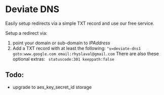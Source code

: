# Deviate DNS

Easily setup redirects via a simple TXT record and use our free service.

Setup a redirect via:
1. point your domain or sub-domain to *IPAddress*
2. Add a TXT record with at least the following:
`"v=deviate-dns1 goto:www.google.com email:rhyslaval@gmail.com` There are also these optional extras: ` statuscode:301 keeppath:false`
   

## Todo:
- upgrade to aes_key_secret_id storage